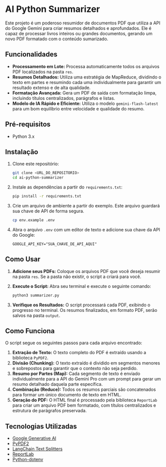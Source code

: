 # AI Python Summarizer

Este projeto é um poderoso resumidor de documentos PDF que utiliza a API do Google Gemini para criar resumos detalhados e aprofundados. Ele é capaz de processar livros inteiros ou grandes documentos, gerando um novo PDF formatado com o conteúdo sumarizado.

## Funcionalidades

- **Processamento em Lote:** Processa automaticamente todos os arquivos PDF localizados na pasta `res`.
- **Resumos Detalhados:** Utiliza uma estratégia de MapReduce, dividindo o texto em partes e resumindo cada uma individualmente para garantir um resultado extenso e de alta qualidade.
- **Formatação Avançada:** Gera um PDF de saída com formatação limpa, incluindo títulos centralizados, parágrafos e listas.
- **Modelo de IA Rápido e Eficiente:** Utiliza o modelo `gemini-flash-latest` para um bom equilíbrio entre velocidade e qualidade do resumo.

## Pré-requisitos

- Python 3.x

## Instalação

1. Clone este repositório:
   ```bash
   git clone <URL_DO_REPOSITORIO>
   cd ai-python-summarizer
   ```

2. Instale as dependências a partir do `requirements.txt`:
   ```bash
   pip install -r requirements.txt
   ```

3. Crie um arquivo de ambiente a partir do exemplo. Este arquivo guardará sua chave de API de forma segura.
   ```bash
   cp env.example .env
   ```

4. Abra o arquivo `.env` com um editor de texto e adicione sua chave da API do Google:
   ```
   GOOGLE_API_KEY="SUA_CHAVE_DE_API_AQUI"
   ```

## Como Usar

1. **Adicione seus PDFs:** Coloque os arquivos PDF que você deseja resumir na pasta `res`. Se a pasta não existir, o script a criará para você.

2. **Execute o Script:** Abra seu terminal e execute o seguinte comando:
   ```bash
   python3 summarizer.py
   ```

3. **Verifique os Resultados:** O script processará cada PDF, exibindo o progresso no terminal. Os resumos finalizados, em formato PDF, serão salvos na pasta `output`.

## Como Funciona

O script segue os seguintes passos para cada arquivo encontrado:
1. **Extração de Texto:** O texto completo do PDF é extraído usando a biblioteca `PyPDF2`.
2. **Divisão (Chunking):** O texto extraído é dividido em segmentos menores e sobrepostos para garantir que o contexto não seja perdido.
3. **Resumo por Partes (Map):** Cada segmento de texto é enviado individualmente para a API do Gemini Pro com um prompt para gerar um resumo detalhado daquela parte específica.
4. **Combinação (Reduce):** Todos os resumos parciais são concatenados para formar um único documento de texto em HTML.
5. **Geração do PDF:** O HTML final é processado pela biblioteca `ReportLab` para criar um arquivo PDF bem formatado, com títulos centralizados e estrutura de parágrafos preservada.

## Tecnologias Utilizadas

- [Google Generative AI](https://ai.google.dev/)
- [PyPDF2](https://pypi.org/project/PyPDF2/)
- [LangChain Text Splitters](https://python.langchain.com/docs/modules/data_connection/document_transformers/)
- [ReportLab](https://www.reportlab.com/)
- [Python-dotenv](https://pypi.org/project/python-dotenv/)
